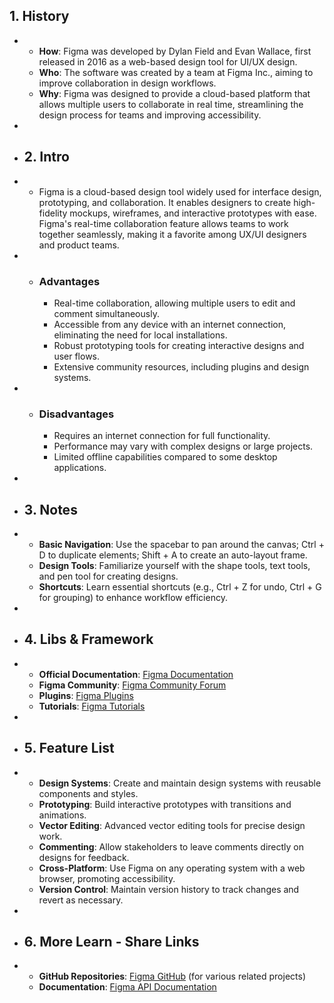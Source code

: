 ## 1. History
-
	- **How**: Figma was developed by Dylan Field and Evan Wallace, first released in 2016 as a web-based design tool for UI/UX design.
	- **Who**: The software was created by a team at Figma Inc., aiming to improve collaboration in design workflows.
	- **Why**: Figma was designed to provide a cloud-based platform that allows multiple users to collaborate in real time, streamlining the design process for teams and improving accessibility.
-
- ## 2. Intro
-
	- Figma is a cloud-based design tool widely used for interface design, prototyping, and collaboration. It enables designers to create high-fidelity mockups, wireframes, and interactive prototypes with ease. Figma's real-time collaboration feature allows teams to work together seamlessly, making it a favorite among UX/UI designers and product teams.
-
	- ### Advantages
		- Real-time collaboration, allowing multiple users to edit and comment simultaneously.
		- Accessible from any device with an internet connection, eliminating the need for local installations.
		- Robust prototyping tools for creating interactive designs and user flows.
		- Extensive community resources, including plugins and design systems.
-
	- ### Disadvantages
		- Requires an internet connection for full functionality.
		- Performance may vary with complex designs or large projects.
		- Limited offline capabilities compared to some desktop applications.
-
- ## 3. Notes
-
	- **Basic Navigation**: Use the spacebar to pan around the canvas; Ctrl + D to duplicate elements; Shift + A to create an auto-layout frame.
	- **Design Tools**: Familiarize yourself with the shape tools, text tools, and pen tool for creating designs.
	- **Shortcuts**: Learn essential shortcuts (e.g., Ctrl + Z for undo, Ctrl + G for grouping) to enhance workflow efficiency.
-
- ## 4. Libs & Framework
-
	- **Official Documentation**: [Figma Documentation](https://help.figma.com/hc/en-us)
	- **Figma Community**: [Figma Community Forum](https://forum.figma.com/)
	- **Plugins**: [Figma Plugins](https://www.figma.com/community/plugins)
	- **Tutorials**: [Figma Tutorials](https://www.figma.com/resources/learn-design/)
-
- ## 5. Feature List
-
	- **Design Systems**: Create and maintain design systems with reusable components and styles.
	- **Prototyping**: Build interactive prototypes with transitions and animations.
	- **Vector Editing**: Advanced vector editing tools for precise design work.
	- **Commenting**: Allow stakeholders to leave comments directly on designs for feedback.
	- **Cross-Platform**: Use Figma on any operating system with a web browser, promoting accessibility.
	- **Version Control**: Maintain version history to track changes and revert as necessary.
-
- ## 6. More Learn - Share Links
-
	- **GitHub Repositories**: [Figma GitHub](https://github.com/figma) (for various related projects)
	- **Documentation**: [Figma API Documentation](https://www.figma.com/developers/api)